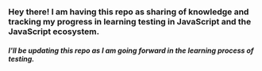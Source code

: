 ### Hey there! I am having this repo as sharing of knowledge and tracking my progress in learning testing in JavaScript and the JavaScript ecosystem.
##### I'll be updating this repo as I am going forward in the learning process of testing.
